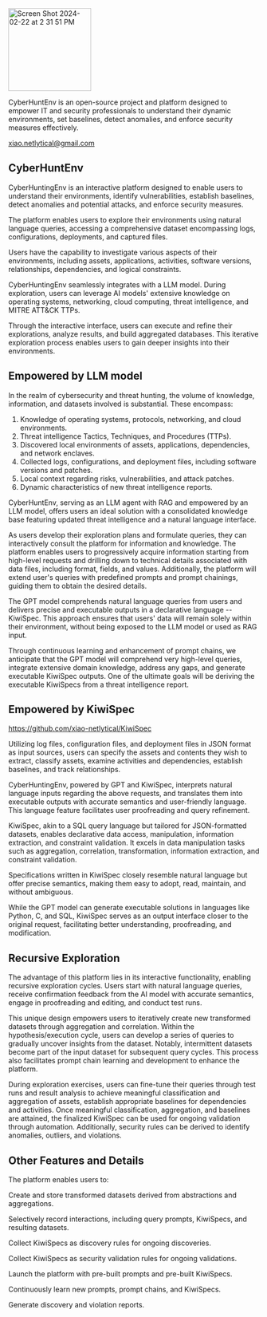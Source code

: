 
<img width="166" alt="Screen Shot 2024-02-22 at 2 31 51 PM" src="https://github.com/xiao-netlytical/CyberHuntEnv/assets/128750656/e2efd6aa-27b6-4685-b7d7-20b97fe1d179">


CyberHuntEnv is an open-source project and platform designed to empower IT and security professionals to understand their dynamic environments, set baselines, detect anomalies, and enforce security measures effectively.
     
xiao.netlytical@gmail.com  

## CyberHuntEnv

CyberHuntingEnv is an interactive platform designed to enable users to understand their environments, identify vulnerabilities, establish baselines, detect anomalies and potential attacks, and enforce security measures.

The platform enables users to explore their environments using natural language queries, accessing a comprehensive dataset encompassing logs, configurations, deployments, and captured files.

Users have the capability to investigate various aspects of their environments, including assets, applications, activities, software versions, relationships, dependencies, and logical constraints.

CyberHuntingEnv seamlessly integrates with a LLM model. During exploration, users can leverage AI models' extensive knowledge on operating systems, networking, cloud computing, threat intelligence, and MITRE ATT&CK TTPs.

Through the interactive interface, users can execute and refine their explorations, analyze results, and build aggregated databases. This iterative exploration process enables users to gain deeper insights into their environments.

## Empowered by LLM model

In the realm of cybersecurity and threat hunting, the volume of knowledge, information, and datasets involved is substantial. These encompass:

1. Knowledge of operating systems, protocols, networking, and cloud environments.
2. Threat intelligence Tactics, Techniques, and Procedures (TTPs).
3. Discovered local environments of assets, applications, dependencies, and network enclaves.
4. Collected logs, configurations, and deployment files, including software versions and patches.
5. Local context regarding risks, vulnerabilities, and attack patches.
6. Dynamic characteristics of new threat intelligence reports.

CyberHuntEnv, serving as an LLM agent with RAG and empowered by an LLM model, offers users an ideal solution with a consolidated knowledge base featuring updated threat intelligence and a natural language interface.

As users develop their exploration plans and formulate queries, they can interactively consult the platform for information and knowledge. The platform enables users to progressively acquire information starting from high-level requests and drilling down to technical details associated with data files, including format, fields, and values.  Additionally, the platform will extend user's queries with predefined prompts and prompt chainings, guiding them to obtain the desired details.

The GPT model comprehends natural language queries from users and delivers precise and executable outputs in a declarative language -- KiwiSpec. This approach ensures that users' data will remain solely within their environment, without being exposed to the LLM model or used as RAG input.

Through continuous learning and enhancement of prompt chains, we anticipate that the GPT model will comprehend very high-level queries, integrate extensive domain knowledge, address any gaps, and generate executable KiwiSpec outputs. One of the ultimate goals will be deriving the executable KiwiSpecs from a threat intelligence report.

## Empowered by KiwiSpec
https://github.com/xiao-netlytical/KiwiSpec

Utilizing log files, configuration files, and deployment files in JSON format as input sources, users can specify the assets and contents they wish to extract, classify assets, examine activities and dependencies, establish baselines, and track relationships.

CyberHuntingEnv, powered by GPT and KiwiSpec, interprets natural language inputs regarding the above requests, and translates them into executable outputs with accurate semantics and user-friendly language. This language feature facilitates user proofreading and query refinement.

KiwiSpec, akin to a SQL query language but tailored for JSON-formatted datasets, enables declarative data access, manipulation, information extraction, and constraint validation. It excels in data manipulation tasks such as aggregation, correlation, transformation, information extraction, and constraint validation.

Specifications written in KiwiSpec closely resemble natural language but offer precise semantics, making them easy to adopt, read, maintain, and without ambiguous. 

While the GPT model can generate executable solutions in languages like Python, C, and SQL, KiwiSpec serves as an output interface closer to the original request, facilitating better understanding, proofreading, and modification.

## Recursive Exploration

The advantage of this platform lies in its interactive functionality, enabling recursive exploration cycles. Users start with natural language queries, receive confirmation feedback from the AI model with accurate semantics, engage in proofreading and editing, and conduct test runs.

This unique design empowers users to iteratively create new transformed datasets through aggregation and correlation. Within the hypothesis/execution cycle, users can develop a series of queries to gradually uncover insights from the dataset. Notably, intermittent datasets become part of the input dataset for subsequent query cycles. This process also facilitates prompt chain learning and development to enhance the platform.

During exploration exercises, users can fine-tune their queries through test runs and result analysis to achieve meaningful classification and aggregation of assets, establish appropriate baselines for dependencies and activities. Once meaningful classification, aggregation, and baselines are attained, the finalized KiwiSpec can be used for ongoing validation through automation. Additionally, security rules can be derived to identify anomalies, outliers, and violations.

## Other Features and Details

The platform enables users to:

Create and store transformed datasets derived from abstractions and aggregations.

Selectively record interactions, including query prompts, KiwiSpecs, and resulting datasets.

Collect KiwiSpecs as discovery rules for ongoing discoveries.

Collect KiwiSpecs as security validation rules for ongoing validations.

Launch the platform with pre-built prompts and pre-built KiwiSpecs.

Continuously learn new prompts, prompt chains, and KiwiSpecs.

Generate discovery and violation reports.

